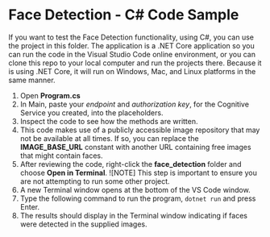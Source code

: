 # Face Detection - C# Code Sample

If you want to test the Face Detection functionality, using C#, you can use the project in this folder.  The application is a .NET Core application so you can run the code in the Visual Studio Code online environment, or you can clone this repo to your local computer and run the projects there.  Because it is using .NET Core, it will run on Windows, Mac, and Linux platforms in the same manner.

1. Open **Program.cs**
1. In Main, paste your *endpoint* and *authorization key*, for the Cognitive Service you created, into the placeholders.
1. Inspect the code to see how the methods are written.
1. This code makes use of a publicly accessible image repository that may not be available at all times.  If so, you can replace the **IMAGE_BASE_URL** constant with another URL containing free images that might contain faces.
1. After reviewing the code, right-click the **face_detection** folder and choose **Open in Terminal**.
    ![NOTE] This step is important to ensure you are not attempting to run some other project.
1. A new Terminal window opens at the bottom of the VS Code window.
1. Type the following command to run the program, ```dotnet run``` and press Enter.
1. The results should display in the Terminal window indicating if faces were detected in the supplied images.
